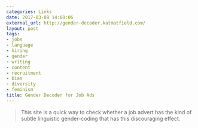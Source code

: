 ```yaml
---
categories: Links
date: 2017-03-08 14:00:06
external_url: http://gender-decoder.katmatfield.com/
layout: post
tags:
- jobs
- language
- hiring
- gender
- writing
- content
- recruitment
- bias
- diversity
- feminism
title: Gender Decoder for Job Ads
---
```


> This site is a quick way to check whether a job advert has the kind of subtle linguistic gender-coding that has this discouraging effect.